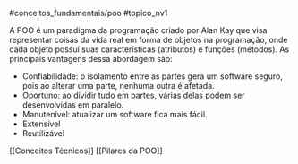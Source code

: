 #conceitos_fundamentais/poo
#topico_nv1

A POO é um paradigma da programação criado por Alan Kay que visa representar coisas da vida real em forma de objetos na programação, onde cada objeto possuí suas características (atributos) e funções (métodos).
As principais vantagens dessa abordagem são:
- Confiabilidade: o isolamento entre as partes gera um software seguro, pois ao alterar uma parte, nenhuma outra é afetada.
- Oportuno: ao dividir tudo em partes, várias delas podem ser desenvolvidas em paralelo.
- Manutenível: atualizar um software fica mais fácil.
- Extensível
- Reutilizável

[[Conceitos Técnicos]]
[[Pilares da POO]]
